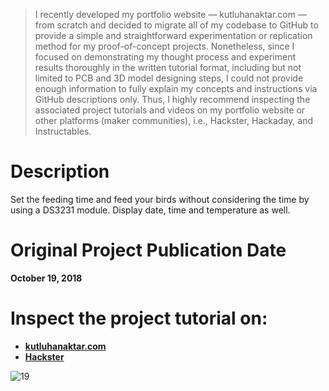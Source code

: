 > I recently developed my portfolio website — kutluhanaktar.com — from scratch and decided to migrate all of my codebase to GitHub to provide a simple and straightforward experimentation or replication method for my proof-of-concept projects. Nonetheless, since I focused on demonstrating my thought process and experiment results thoroughly in the written tutorial format, including but not limited to PCB and 3D model designing steps, I could not provide enough information to fully explain my concepts and instructions via GitHub descriptions only. Thus, I highly recommend inspecting the associated project tutorials and videos on my portfolio website or other platforms (maker communities), i.e., Hackster, Hackaday, and Instructables.

# Description

Set the feeding time and feed your birds without considering the time by using a DS3231 module. Display date, time and temperature as well.

# Original Project Publication Date

**October 19, 2018**

# Inspect the project tutorial on:

- **[kutluhanaktar.com](https://www.kutluhanaktar.com/projects/RTC_Bird_Feeder_V1/)**
- **[Hackster](https://www.hackster.io/kutluhan-aktar/rtc-bird-feeder-c08824)**

![19](https://github.com/user-attachments/assets/17615836-d930-479f-9ed4-fbb0da5d8431)
